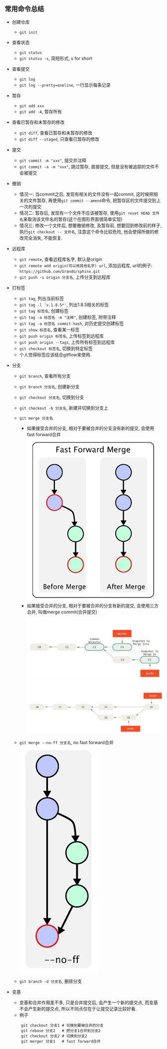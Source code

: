 ## 常用命令总结

- 创建仓库
    * ```git init```

- 查看状态
    * ```git status```
    * ```git statsu -s```, 简短形式, s for short

- 查看提交
    * ```git log```
    * ```git log --pretty=oneline```, 一行显示每条记录

- 暂存
    * ```git add xxx```
    * ```git add -A```, 暂存所有

- 查看已暂存和未暂存的修改
    * ```git diff```, 查看已暂存和未暂存的修改
    * ```git diff --staged```, 只查看已暂存的修改

- 提交
    * ```git commit -m "xxx"```, 提交并注释
    * ```git commit -a -m "xxx"```, 跳过暂存, 直接提交, 但是没有被追踪的文件不会被提交


- 撤销
    * 情况一: 当commit之后, 发现有相关的文件没有一起commit, 这时候把相关的文件暂存, 再使用```git commit --amend```命令, 把暂存区的文件提交到上一次的提交
    * 情况二: 暂存后, 发现有一个文件不应该被暂存, 使用```git reset HEAD 文件名```来取消该文件名的暂存(这个在图形界面很简单实现)
    * 情况三: 修改一个文件后, 想要撤销修改, 及暂存前, 想要回到修改前的样子, 执行```git checkout -- 文件名```, 注意这个命令比较危险, 他会使得所做的修改完全消失, 不能恢复.

- 远程库
    * ```git remote```, 查看远程库名字, 默认是origin
    * ```git remote add origin(可以用其他名字) url```, 添加远程库, url的例子: ```https://github.com/GrandG/sphinx.git```
    * ```git push -u origin 分支名```, 上传分支到远程库

- 打标签
    * ```git tag```, 列出当前标签
    * ```git tag -l 'v.1.8.5*'```, 列出1.8.5相关的标签
    * ```git tag 标签名```, 创建标签
    * ```git tag -a 标签名 -m "注释"```, 创建标签, 附带注释
    * ```git tag -a 标签名 commit-hash```, 对历史提交创建标签
    * ```git show 标签名```, 查看某一标签
    * ```git push origin 标签名```, 上传标签到远程库
    * ```git push origin --tags```, 上传所有标签到远程库
    * ```git checkout 标签名```, 切换到特定标签
    * 个人觉得标签应该结合gitflow来使用.

- 分支
    * ```git branch```, 查看所有分支
    * ```git branch 分支名```, 创建新分支
    * ```git checkout 分支名```, 切换到分支
    * ```git checkout -b 分支名```, 新建并切换到分支上
    * ```git merge 分支名```
        + 如果接受合并的分支, 相对于要被合并的分支没有新的提交, 会使用fast forward合并
    ![快速合并](../_static/git/常用命令总结/ff_merge.png)
        + 如果接受合并的分支, 相对于要被合并的分支有新的提交, 会使用三方合并, 叫做merge commit(合并提交)
    ![合并提交前](../_static/git/常用命令总结/before_merge_commit.png)
    ![合并提交前](../_static/git/常用命令总结/after_merge_commit.png)
    * ```git merge --no-ff 分支名```, no fast forward合并
    ![非快速合并](../_static/git/常用命令总结/no_ff_merge.png) 

    * ```git branch -d 分支名```, 删除分支

- 变基
    * 变基和合并作用差不多, 只是合并提交后, 会产生一个新的提交点, 而变基不会产生新的提交点, 所以不同点仅在于让提交记录比较好看.
    * 例子
    ```
        git checkout 分支1 # 切换到要被合并的分支
        git rebase 分支2   # 把分支1合并到分支2
        git checkout 分支2 # 切换到分支2
        git merger 分支1   # fast forward合并
    ```

